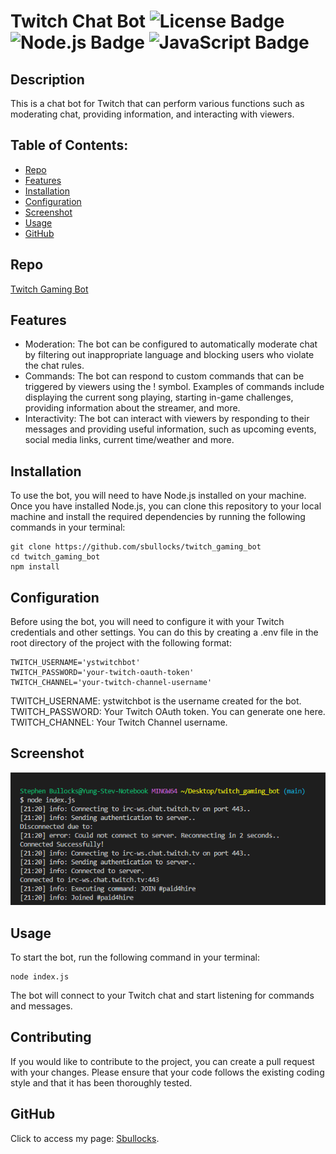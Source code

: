 # Twitch Chat Bot ![License Badge](https://img.shields.io/badge/license-MIT-green) ![Node.js Badge](https://img.shields.io/badge/technology-Node.js-green) ![JavaScript Badge](https://img.shields.io/badge/technology-JavaScript-green)


## Description

This is a chat bot for Twitch that can perform various functions such as moderating chat, providing information, and interacting with viewers.

## Table of Contents:

- [Repo](#repo)
- [Features](#features)
- [Installation](#installation)
- [Configuration](#configuration)
- [Screenshot](#screenshot)
- [Usage](#usage)
- [GitHub](#github)

## Repo

[Twitch Gaming Bot](https://github.com/sbullocks/twitch_gaming_bot)

## Features

- Moderation: The bot can be configured to automatically moderate chat by filtering out inappropriate language and blocking users who violate the chat rules.
- Commands: The bot can respond to custom commands that can be triggered by viewers using the ! symbol. Examples of commands include displaying the current song playing, starting in-game challenges, providing information about the streamer, and more.
- Interactivity: The bot can interact with viewers by responding to their messages and providing useful information, such as upcoming events, social media links, current time/weather and more.

## Installation

To use the bot, you will need to have Node.js installed on your machine. Once you have installed Node.js, you can clone this repository to your local machine and install the required dependencies by running the following commands in your terminal:

    git clone https://github.com/sbullocks/twitch_gaming_bot
    cd twitch_gaming_bot
    npm install

## Configuration

Before using the bot, you will need to configure it with your Twitch credentials and other settings. You can do this by creating a .env file in the root directory of the project with the following format:


    TWITCH_USERNAME='ystwitchbot'
    TWITCH_PASSWORD='your-twitch-oauth-token'
    TWITCH_CHANNEL='your-twitch-channel-username'

TWITCH_USERNAME: ystwitchbot is the username created for the bot.
TWITCH_PASSWORD: Your Twitch OAuth token. You can generate one here.
TWITCH_CHANNEL: Your Twitch Channel username.

## Screenshot

  ![Terminal successfully connecting to the server.](./Screenshot%202023-03-16%20214832.png)

## Usage

To start the bot, run the following command in your terminal:
  
    node index.js

The bot will connect to your Twitch chat and start listening for commands and messages.

## Contributing

If you would like to contribute to the project, you can create a pull request with your changes. Please ensure that your code follows the existing coding style and that it has been thoroughly tested.

## GitHub

Click to access my page: [Sbullocks](https://github.com/sbullocks).
